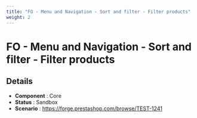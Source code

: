 ```yaml
---
title: "FO - Menu and Navigation - Sort and filter - Filter products"
weight: 2
---
```


# FO - Menu and Navigation - Sort and filter - Filter products
## Details
* **Component** : Core
* **Status** : Sandbox
* **Scenario** : https://forge.prestashop.com/browse/TEST-1241

